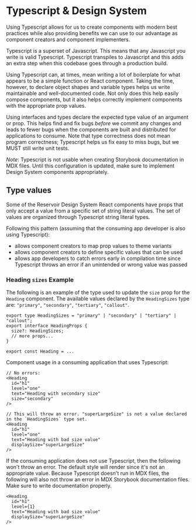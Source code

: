 # Typescript & Design System

Using Typescript allows for us to create components with modern best practices while also providing benefits we can use to our advantage as component creators and component implementers.

Typescript is a superset of Javascript. This means that any Javascript you write is valid Typescript. Typescript transpiles to Javascript and this adds an extra step when this codebase goes through a production build.

Using Typescript can, at times, mean writing a lot of boilerplate for what appears to be a simple function or React component. Taking the time, however, to declare object shapes and variable types helps us write maintainable and well-documented code. Not only does this help easily compose components, but it also helps correctly implement components with the appropriate prop values.

Using interfaces and types declare the expected type value of an argument or prop. This helps find and fix bugs _before_ we commit any changes and leads to fewer bugs when the components are built and distributed for applications to consume. Note that type correctness does not mean program correctness; Typescript helps us fix easy to miss bugs, but we MUST still write unit tests.

_Note_: Typescript is not usable when creating Storybook documentation in MDX files. Until this configuration is updated, make sure to implement Design System components appropriately.

## Type values

Some of the Reservoir Design System React components have props that only accept a value from a specific set of string literal values. The set of values are organized through Typescript string literal types.

Following this pattern (assuming that the consuming app developer is also using Typescript):

- allows component creators to map prop values to theme variants
- allows component creators to define specific values that can be used
- allows app developers to catch errors early in compilation time since Typescript throws an error if an unintended or wrong value was passed

### Heading `sizes` Example

The following is an example of the type used to update the `size` prop for the `Heading` component. The available values declared by the `HeadingSizes` type are: `"primary"`, `"secondary"`, `"tertiary"`, `"callout"`.

```tsx
export type HeadingSizes = "primary" | "secondary" | "tertiary" | "callout";
export interface HeadingProps {
  size?: HeadingSizes;
  // more props...
}

export const Heading = ...
```

Component usage in a consuming application that uses Typescript:

```tsx
// No errors:
<Heading
  id="h1"
  level="one"
  text="Heading with secondary size"
  size="secondary"
/>

// This will throw an error. "superLargeSize" is not a value declared in the `HeadingSizes` type set.
<Heading
  id="h1"
  level="one"
  text="Heading with bad size value"
  displaySize="superLargeSize"
/>
```

If the consuming application does not use Typescript, then the following won't throw an error. The default style will render since it's not an appropriate value. Because Typescript doesn't run in MDX files, the following will also not throw an error in MDX Storybook documentation files. Make sure to write documentation properly.

```tsx
<Heading
  id="h1"
  level={1}
  text="Heading with bad size value"
  displaySize="superLargeSize"
/>
```
